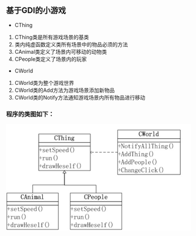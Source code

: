## 基于GDI的小游戏
+ CThing
1. CThing类是所有游戏场景的基类
2. 类内纯虚函数定义类所有场景中的物品必须的方法
3. CAnimal类定义了场景内可移动的动物类
4. CPeople类定义了场景内的玩家
+ CWorld
1. CWorld类为整个游戏世界
2. CWorld类的Add方法为游戏场景添加新物品
3. CWorld类的Notify方法通知游戏场景内所有物品进行移动
### 程序的类图如下：
![Alt text](https://github.com/dark1412myj/IMageBase/blob/master/GDI_1.jpg "Optional title")
